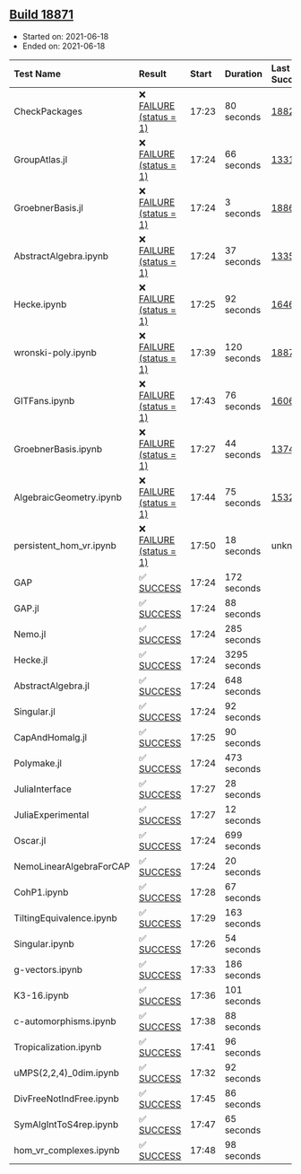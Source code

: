 ## [Build 18871](https://oscarci.mathematik.uni-kl.de/job/oscar/18871/)

* Started on: 2021-06-18
* Ended on: 2021-06-18

| Test Name    | Result | Start | Duration | Last Success | First Failure |
|:-------------|:-------|:------|:---------|:-------------|:--------------|
| CheckPackages | ❌ [FAILURE (status = 1)](https://oscarci.mathematik.uni-kl.de/job/oscar/18871/artifact/logs/build-18871/CheckPackages.log) | 17:23 | 80 seconds | [18822](https://oscarci.mathematik.uni-kl.de/job/oscar/18822/) | [18823](https://oscarci.mathematik.uni-kl.de/job/oscar/18823/) |
| GroupAtlas.jl | ❌ [FAILURE (status = 1)](https://oscarci.mathematik.uni-kl.de/job/oscar/18871/artifact/logs/build-18871/GroupAtlas.jl.log) | 17:24 | 66 seconds | [13311](https://oscarci.mathematik.uni-kl.de/job/oscar/13311/) | [13312](https://oscarci.mathematik.uni-kl.de/job/oscar/13312/) |
| GroebnerBasis.jl | ❌ [FAILURE (status = 1)](https://oscarci.mathematik.uni-kl.de/job/oscar/18871/artifact/logs/build-18871/GroebnerBasis.jl.log) | 17:24 | 3 seconds | [18864](https://oscarci.mathematik.uni-kl.de/job/oscar/18864/) | [18865](https://oscarci.mathematik.uni-kl.de/job/oscar/18865/) |
| AbstractAlgebra.ipynb | ❌ [FAILURE (status = 1)](https://oscarci.mathematik.uni-kl.de/job/oscar/18871/artifact/logs/build-18871/AbstractAlgebra.ipynb.log) | 17:24 | 37 seconds | [13355](https://oscarci.mathematik.uni-kl.de/job/oscar/13355/) | [13356](https://oscarci.mathematik.uni-kl.de/job/oscar/13356/) |
| Hecke.ipynb | ❌ [FAILURE (status = 1)](https://oscarci.mathematik.uni-kl.de/job/oscar/18871/artifact/logs/build-18871/Hecke.ipynb.log) | 17:25 | 92 seconds | [16463](https://oscarci.mathematik.uni-kl.de/job/oscar/16463/) | [16464](https://oscarci.mathematik.uni-kl.de/job/oscar/16464/) |
| wronski-poly.ipynb | ❌ [FAILURE (status = 1)](https://oscarci.mathematik.uni-kl.de/job/oscar/18871/artifact/logs/build-18871/wronski-poly.ipynb.log) | 17:39 | 120 seconds | [18870](https://oscarci.mathematik.uni-kl.de/job/oscar/18870/) | [18871](https://oscarci.mathematik.uni-kl.de/job/oscar/18871/) |
| GITFans.ipynb | ❌ [FAILURE (status = 1)](https://oscarci.mathematik.uni-kl.de/job/oscar/18871/artifact/logs/build-18871/GITFans.ipynb.log) | 17:43 | 76 seconds | [16068](https://oscarci.mathematik.uni-kl.de/job/oscar/16068/) | [16069](https://oscarci.mathematik.uni-kl.de/job/oscar/16069/) |
| GroebnerBasis.ipynb | ❌ [FAILURE (status = 1)](https://oscarci.mathematik.uni-kl.de/job/oscar/18871/artifact/logs/build-18871/GroebnerBasis.ipynb.log) | 17:27 | 44 seconds | [13748](https://oscarci.mathematik.uni-kl.de/job/oscar/13748/) | [13749](https://oscarci.mathematik.uni-kl.de/job/oscar/13749/) |
| AlgebraicGeometry.ipynb | ❌ [FAILURE (status = 1)](https://oscarci.mathematik.uni-kl.de/job/oscar/18871/artifact/logs/build-18871/AlgebraicGeometry.ipynb.log) | 17:44 | 75 seconds | [15322](https://oscarci.mathematik.uni-kl.de/job/oscar/15322/) | [15323](https://oscarci.mathematik.uni-kl.de/job/oscar/15323/) |
| persistent_hom_vr.ipynb | ❌ [FAILURE (status = 1)](https://oscarci.mathematik.uni-kl.de/job/oscar/18871/artifact/logs/build-18871/persistent_hom_vr.ipynb.log) | 17:50 | 18 seconds | unknown | unknown |
| GAP | ✅ [SUCCESS](https://oscarci.mathematik.uni-kl.de/job/oscar/18871/artifact/logs/build-18871/GAP.log) | 17:24 | 172 seconds |  |  |
| GAP.jl | ✅ [SUCCESS](https://oscarci.mathematik.uni-kl.de/job/oscar/18871/artifact/logs/build-18871/GAP.jl.log) | 17:24 | 88 seconds |  |  |
| Nemo.jl | ✅ [SUCCESS](https://oscarci.mathematik.uni-kl.de/job/oscar/18871/artifact/logs/build-18871/Nemo.jl.log) | 17:24 | 285 seconds |  |  |
| Hecke.jl | ✅ [SUCCESS](https://oscarci.mathematik.uni-kl.de/job/oscar/18871/artifact/logs/build-18871/Hecke.jl.log) | 17:24 | 3295 seconds |  |  |
| AbstractAlgebra.jl | ✅ [SUCCESS](https://oscarci.mathematik.uni-kl.de/job/oscar/18871/artifact/logs/build-18871/AbstractAlgebra.jl.log) | 17:24 | 648 seconds |  |  |
| Singular.jl | ✅ [SUCCESS](https://oscarci.mathematik.uni-kl.de/job/oscar/18871/artifact/logs/build-18871/Singular.jl.log) | 17:24 | 92 seconds |  |  |
| CapAndHomalg.jl | ✅ [SUCCESS](https://oscarci.mathematik.uni-kl.de/job/oscar/18871/artifact/logs/build-18871/CapAndHomalg.jl.log) | 17:25 | 90 seconds |  |  |
| Polymake.jl | ✅ [SUCCESS](https://oscarci.mathematik.uni-kl.de/job/oscar/18871/artifact/logs/build-18871/Polymake.jl.log) | 17:24 | 473 seconds |  |  |
| JuliaInterface | ✅ [SUCCESS](https://oscarci.mathematik.uni-kl.de/job/oscar/18871/artifact/logs/build-18871/JuliaInterface.log) | 17:27 | 28 seconds |  |  |
| JuliaExperimental | ✅ [SUCCESS](https://oscarci.mathematik.uni-kl.de/job/oscar/18871/artifact/logs/build-18871/JuliaExperimental.log) | 17:27 | 12 seconds |  |  |
| Oscar.jl | ✅ [SUCCESS](https://oscarci.mathematik.uni-kl.de/job/oscar/18871/artifact/logs/build-18871/Oscar.jl.log) | 17:24 | 699 seconds |  |  |
| NemoLinearAlgebraForCAP | ✅ [SUCCESS](https://oscarci.mathematik.uni-kl.de/job/oscar/18871/artifact/logs/build-18871/NemoLinearAlgebraForCAP.log) | 17:24 | 20 seconds |  |  |
| CohP1.ipynb | ✅ [SUCCESS](https://oscarci.mathematik.uni-kl.de/job/oscar/18871/artifact/logs/build-18871/CohP1.ipynb.log) | 17:28 | 67 seconds |  |  |
| TiltingEquivalence.ipynb | ✅ [SUCCESS](https://oscarci.mathematik.uni-kl.de/job/oscar/18871/artifact/logs/build-18871/TiltingEquivalence.ipynb.log) | 17:29 | 163 seconds |  |  |
| Singular.ipynb | ✅ [SUCCESS](https://oscarci.mathematik.uni-kl.de/job/oscar/18871/artifact/logs/build-18871/Singular.ipynb.log) | 17:26 | 54 seconds |  |  |
| g-vectors.ipynb | ✅ [SUCCESS](https://oscarci.mathematik.uni-kl.de/job/oscar/18871/artifact/logs/build-18871/g-vectors.ipynb.log) | 17:33 | 186 seconds |  |  |
| K3-16.ipynb | ✅ [SUCCESS](https://oscarci.mathematik.uni-kl.de/job/oscar/18871/artifact/logs/build-18871/K3-16.ipynb.log) | 17:36 | 101 seconds |  |  |
| c-automorphisms.ipynb | ✅ [SUCCESS](https://oscarci.mathematik.uni-kl.de/job/oscar/18871/artifact/logs/build-18871/c-automorphisms.ipynb.log) | 17:38 | 88 seconds |  |  |
| Tropicalization.ipynb | ✅ [SUCCESS](https://oscarci.mathematik.uni-kl.de/job/oscar/18871/artifact/logs/build-18871/Tropicalization.ipynb.log) | 17:41 | 96 seconds |  |  |
| uMPS(2,2,4)_0dim.ipynb | ✅ [SUCCESS](https://oscarci.mathematik.uni-kl.de/job/oscar/18871/artifact/logs/build-18871/uMPS-2-2-4-_0dim.ipynb.log) | 17:32 | 92 seconds |  |  |
| DivFreeNotIndFree.ipynb | ✅ [SUCCESS](https://oscarci.mathematik.uni-kl.de/job/oscar/18871/artifact/logs/build-18871/DivFreeNotIndFree.ipynb.log) | 17:45 | 86 seconds |  |  |
| SymAlgIntToS4rep.ipynb | ✅ [SUCCESS](https://oscarci.mathematik.uni-kl.de/job/oscar/18871/artifact/logs/build-18871/SymAlgIntToS4rep.ipynb.log) | 17:47 | 65 seconds |  |  |
| hom_vr_complexes.ipynb | ✅ [SUCCESS](https://oscarci.mathematik.uni-kl.de/job/oscar/18871/artifact/logs/build-18871/hom_vr_complexes.ipynb.log) | 17:48 | 98 seconds |  |  |
